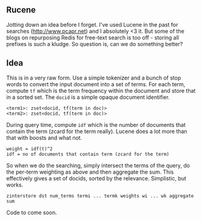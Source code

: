 ## Rucene
Jotting down an idea before I forget. I've used Lucene in the past for
searches (http://www.pcapr.net) and I absolutely <3 it. But some of the blogs
on repurposing Redis for free-text search is too off - storing all prefixes is
such a kludge. So question is, can we do something better?

## Idea
This is in a very raw form. Use a simple tokenizer and a bunch of stop words
to convert the input document into a set of terms. For each term, compute `tf`
which is the term frequency within the document and store that in a sorted
set. The `docid` is a simple opaque document identifier.

    <term1>: zset<docid, tf(term in doc)>
    <term2>: zset<docid, tf(term in doc)>

During query time, compute `idf` which is the number of documents that contain
the term (zcard for the term really). Lucene does a lot more than that with
boosts and what not.

    weight = idf(t)^2
    idf = no of documents that contain term (zcard for the term)

So when we do the searching, simply intersect the terms of the query, do the
per-term weighting as above and then aggregate the sum. This effectively gives
a set of docids, sorted by the relevance. Simplistic, but works.

    zinterstore dst num_terms termi ... termk weights wi ... wk aggregate sum

Code to come soon.
